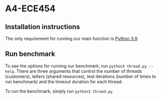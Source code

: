 # A4-ECE454

## Installation instructions

The only requirement for running our main function is [Python 3.9](https://www.python.org/downloads/).

## Run benchmark

To see the options for running our benchmark, run `python3 thread.py --help`. There are three arguments that control the number of threads (customers), tellers (shared resources), test iterations (number of times to run benchmark) and the timeout duration for each thread.

To run the benchmark, simply run `python3 thread.py`
